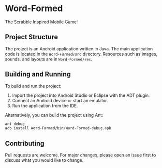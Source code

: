 # Word-Formed

The Scrabble Inspired Mobile Game!

## Project Structure

The project is an Android application written in Java. The main application code is located in the `Word-Formed/src` directory. Resources such as images, sounds, and layouts are in `Word-Formed/res`.

## Building and Running

To build and run the project:

1.  Import the project into Android Studio or Eclipse with the ADT plugin.
2.  Connect an Android device or start an emulator.
3.  Run the application from the IDE.

Alternatively, you can build the project using Ant:

```bash
ant debug
adb install Word-Formed/bin/Word-Formed-debug.apk
```

## Contributing

Pull requests are welcome. For major changes, please open an issue first to discuss what you would like to change.

